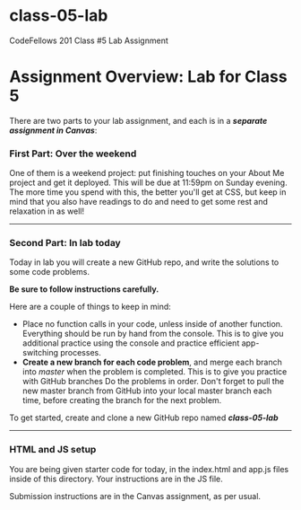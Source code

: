 # class-05-lab
CodeFellows 201 Class #5 Lab Assignment

# Assignment Overview: Lab for Class 5

There are two parts to your lab assignment, and each is in a ***separate assignment in Canvas***:

### First Part: Over the weekend

One of them is a weekend project: put finishing touches on your About Me project and get it deployed. This will be due at 11:59pm on Sunday evening. The more time you spend with this, the better you'll get at CSS, but keep in mind that you also have readings to do and need to get some rest and relaxation in as well!

---

### Second Part: In lab today

Today in lab you will create a new GitHub repo, and write the solutions to some code problems.

**Be sure to follow instructions carefully.**

Here are a couple of things to keep in mind:

* Place no function calls in your code, unless inside of another function. Everything should be run by hand from the console. This is to give you additional practice using the console and practice efficient app-switching processes.
* **Create a new branch for each code problem**, and merge each branch into *master* when the problem is completed. This is to give you practice with GitHub branches Do the problems in order. Don't forget to pull the new master branch from GitHub into your local master branch each time, before creating the branch for the next problem.

To get started, create and clone a new GitHub repo named ***class-05-lab***

---
### HTML and JS setup
You are being given starter code for today, in the index.html and app.js files inside of this directory. Your instructions are in the JS file.

Submission instructions are in the Canvas assignment, as per usual.
